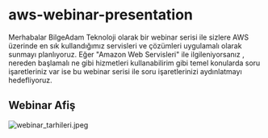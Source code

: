 # aws-webinar-presentation

Merhabalar BilgeAdam Teknoloji olarak bir webinar serisi ile sizlere AWS üzerinde en sık kullandığımız servisleri ve çözümleri uygulamalı olarak sunmayı planlıyoruz. Eğer "Amazon Web Servisleri" ile ilgileniyorsanız , nereden başlamalı ne gibi hizmetleri kullanabilirim gibi temel konularda soru işaretleriniz var ise bu webinar serisi ile soru işaretlerinizi aydınlatmayı hedefliyoruz.

## Webinar Afiş

![webinar_tarhileri.jpeg](https://github.com/serkanbingol/aws-webinar-presentation/blob/master/Pictures/intro/aws-webinar.jpeg)

